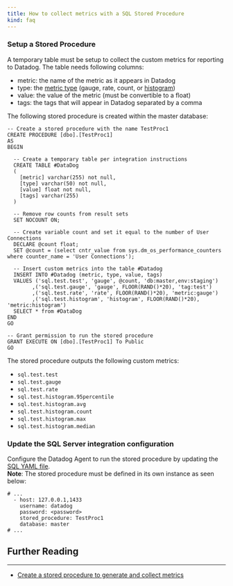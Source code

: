 ```yaml
---
title: How to collect metrics with a SQL Stored Procedure
kind: faq
---
```


### Setup a Stored Procedure
A temporary table must be setup to collect the custom metrics for reporting to Datadog. The table needs following columns:

- metric: the name of the metric as it appears in Datadog
- type: the [metric type](/developers/metrics/#metric-types) (gauge, rate, count, or [histogram](/developers/metrics/histograms/))
- value: the value of the metric (must be convertible to a float)
- tags: the tags that will appear in Datadog separated by a comma

The following stored procedure is created within the master database:

```
-- Create a stored procedure with the name TestProc1
CREATE PROCEDURE [dbo].[TestProc1]
AS
BEGIN

  -- Create a temporary table per integration instructions
  CREATE TABLE #DataDog
  (
    [metric] varchar(255) not null,
    [type] varchar(50) not null,
    [value] float not null,
    [tags] varchar(255)
  )

  -- Remove row counts from result sets
  SET NOCOUNT ON;

  -- Create variable count and set it equal to the number of User Connections
  DECLARE @count float;
  SET @count = (select cntr_value from sys.dm_os_performance_counters where counter_name = 'User Connections');

  -- Insert custom metrics into the table #Datadog
  INSERT INTO #Datadog (metric, type, value, tags)
  VALUES ('sql.test.test', 'gauge', @count, 'db:master,env:staging')
        ,('sql.test.gauge', 'gauge', FLOOR(RAND()*20), 'tag:test')
        ,('sql.test.rate', 'rate', FLOOR(RAND()*20), 'metric:gauge')
        ,('sql.test.histogram', 'histogram', FLOOR(RAND()*20), 'metric:histogram')
  SELECT * from #DataDog
END
GO

-- Grant permission to run the stored procedure
GRANT EXECUTE ON [dbo].[TestProc1] To Public
GO
```

The stored procedure outputs the following custom metrics:

- `sql.test.test`
- `sql.test.gauge`
- `sql.test.rate`
- `sql.test.histogram.95percentile`
- `sql.test.histogram.avg`
- `sql.test.histogram.count`
- `sql.test.histogram.max`
- `sql.test.histogram.median`

### Update the SQL Server integration configuration

Configure the Datadog Agent to run the stored procedure by updating the [SQL YAML file](https://github.com/DataDog/integrations-core/blob/master/sqlserver/datadog_checks/sqlserver/data/conf.yaml.example).<br/>
**Note**: The stored procedure must be defined in its own instance as seen below:

```
# ...
  - host: 127.0.0.1,1433
    username: datadog
    password: <password>
    stored_procedure: TestProc1
    database: master
# ...
```

## Further Reading
-------------------
- [Create a stored procedure to generate and collect metrics](https://www.datadoghq.com/blog/sql-server-metrics/#create-a-stored-procedure-to-generate-and-collect-metrics)
